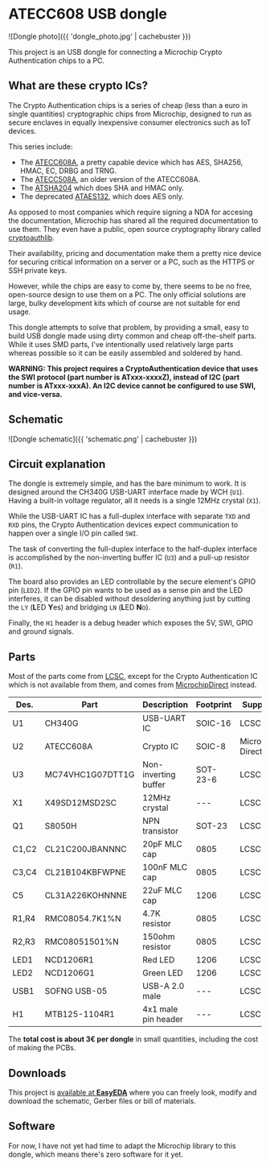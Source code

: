 ATECC608 USB dongle
===================

![Dongle photo]({{ 'dongle_photo.jpg' | cachebuster }})

This project is an USB dongle for connecting a Microchip Crypto Authentication chips to a PC.

What are these crypto ICs?
--------------------------

The Crypto Authentication chips is a series of cheap (less than a euro in single quantities) cryptographic chips from Microchip, designed to run as secure enclaves in equally inexpensive consumer electronics such as IoT devices.

This series include:

 * The [ATECC608A](https://www.microchip.com/wwwproducts/en/ATECC608A), a pretty capable device which has AES, SHA256, HMAC, EC, DRBG and TRNG.
 * The [ATECC508A](https://www.microchip.com/wwwproducts/en/ATECC508A), an older version of the ATECC608A.
 * The [ATSHA204](https://www.microchip.com/wwwproducts/en/ATSHA204A) which does SHA and HMAC only.
 * The deprecated [ATAES132](https://www.microchip.com/wwwproducts/en/ATAES132A), which does AES only.

As opposed to most companies which require signing a NDA for accesing the documentation, Microchip has shared all the required documentation to use them. They even have a public, open source cryptography library called [cryptoauthlib](https://github.com/MicrochipTech/cryptoauthlib).

Their availability, pricing and documentation make them a pretty nice device for securing critical information on a server or a PC, such as the HTTPS or SSH private keys.

However, while the chips are easy to come by, there seems to be no free, open-source design to use them on a PC. The only official solutions are large, bulky development kits which of course are not suitable for end usage.

This dongle attempts to solve that problem, by providing a small, easy to build USB dongle made using dirty common and cheap off-the-shelf parts. While it uses SMD parts, I've intentionally used relatively large parts whereas possible so it can be easily assembled and soldered by hand.

**WARNING: This project requires a CryptoAuthentication device that uses the SWI protocol (part number is ATxxx-xxxxZ), instead of I2C (part number is ATxxx-xxxA). An I2C device cannot be configured to use SWI, and vice-versa.**

Schematic
---------

![Dongle schematic]({{ 'schematic.png' | cachebuster }})

Circuit explanation
-------------------

The dongle is extremely simple, and has the bare minimum to work. It is designed around the CH340G USB-UART interface made by WCH (`U1`). Having a built-in voltage regulator, all it needs is a single 12MHz crystal (`X1`).

While the USB-UART IC has a full-duplex interface with separate `TXD` and `RXD` pins, the Crypto Authentication devices expect communication to happen over a single I/O pin called `SWI`.

The task of converting the full-duplex interface to the half-duplex interface is accomplished by the non-inverting buffer IC (`U3`) and a pull-up resistor (`R1`).

The board also provides an LED controllable by the secure element's GPIO pin (`LED2`). If the GPIO pin wants to be used as a sense pin and the LED interferes, it can be disabled without desoldering anything just by cutting the `LY` (**L**ED **Y**es) and bridging `LN` (**L**ED **N**o).

Finally, the `H1` header is a debug header which exposes the 5V, SWI, GPIO and ground signals.

Parts
-----

Most of the parts come from [LCSC](https://www.lcsc.com), except for the Crypto Authentication IC which is not available from them, and comes from [MicrochipDirect](https://www.microchipdirect.com/) instead.

| Des.  | Part               | Description          | Footprint | Supplier         | Supplier P/N      |
|-------|--------------------|----------------------|---------- |------------------|-------------------|
| U1    | CH340G             | USB-UART IC          | SOIC-16   | LCSC             | C14267            |
| U2    | ATECC608A          | Crypto  IC           | SOIC-8    | Microchip Direct | ATECC608A-SSHCZ-B |
| U3    | MC74VHC1G07DTT1G   | Non-inverting buffer | SOT-23-6  | LCSC             | C242266           |
| X1    | X49SD12MSD2SC      | 12MHz crystal        | ---       | LCSC             | C16369            |
| Q1    | S8050H             | NPN transistor       | SOT-23    | LCSC             | C111272           |
| C1,C2 | CL21C200JBANNNC    | 20pF MLC cap         | 0805      | LCSC             | C1798             |
| C3,C4 | CL21B104KBFWPNE    | 100nF MLC cap        | 0805      | LCSC             | C307360           |
| C5    | CL31A226KOHNNNE    | 22uF MLC cap         | 1206      | LCSC             | C90146            |
| R1,R4 | RMC08054.7K1%N     | 4.7K resistor        | 0805      | LCSC             | C269746           |
| R2,R3 | RMC08051501%N      | 150ohm resistor      | 0805      | LCSC             | C325766           |
| LED1  | NCD1206R1          | Red LED              | 1206      | LCSC             | C84270            |
| LED2  | NCD1206G1          | Green LED            | 1206      | LCSC             | C99881            |
| USB1  | SOFNG USB-05       | USB-A 2.0 male       | ---       | LCSC             | C112454           |
| H1    | MTB125-1104R1      | 4x1 male pin header  | ---       | LCSC             | C376122           |

The **total cost is about 3€ per dongle** in small quantities, including the cost of making the PCBs.

Downloads
---------

This project is [available at **EasyEDA**](https://easyeda.com/socram8888/atecc-usb-dongle) where you can freely look, modify and download the schematic, Gerber files or bill of materials.

Software
--------

For now, I have not yet had time to adapt the Microchip library to this dongle, which means there's zero software for it yet.
